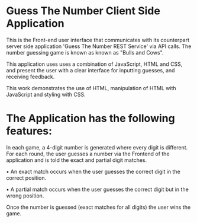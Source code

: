 # Guess The Number Client Side Application

This is the Front-end user interface that communicates with its counterpart server side application 'Guess The Number REST Service' via API calls.
The number guessing game is known as known as "Bulls and Cows". 

This application uses uses a combination of JavaScript, HTML and CSS, and present the user with a clear interface for inputting guesses, and receiving feedback. 

This work demonstrates the use of HTML, manipulation of HTML with JavaScript and styling with CSS.


# The Application has the following features:

In each game, a 4-digit number is generated where every digit is different. For each round, the user guesses a number via the Frontend of the application and is told the exact and partial digit matches.

• An exact match occurs when the user guesses the correct digit in the correct position.

• A partial match occurs when the user guesses the correct digit but in the wrong position.

Once the number is guessed (exact matches for all digits) the user wins the game.


